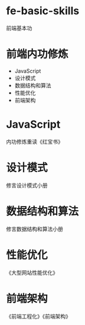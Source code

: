 # fe-basic-skills
前端基本功

# 前端内功修炼

- JavaScript 
- 设计模式
- 数据结构和算法
- 性能优化
- 前端架构

# JavaScript

内功修炼重读《红宝书》

# 设计模式

修言设计模式小册

# 数据结构和算法

修言数据结构和算法小册

# 性能优化

《大型网站性能优化》

# 前端架构

《前端工程化》《前端架构》
